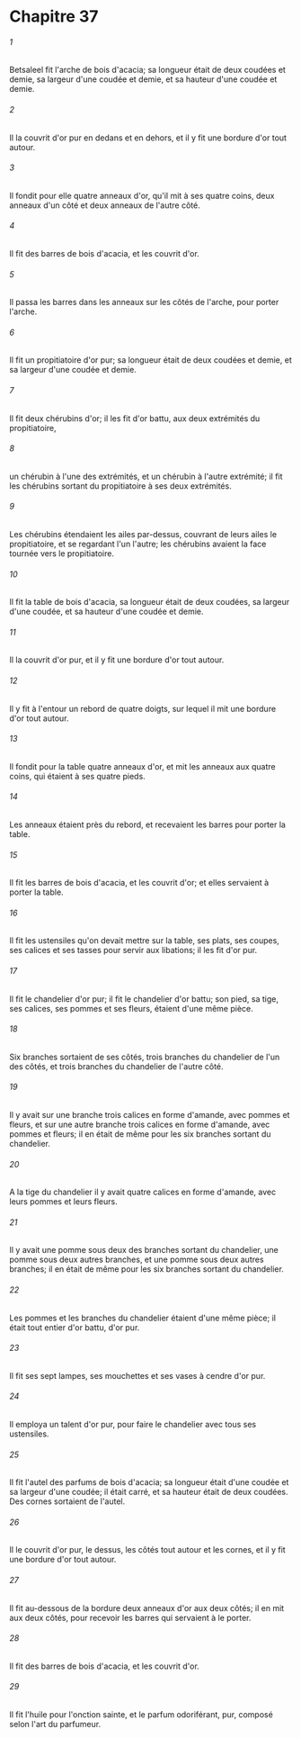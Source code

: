 # Chapitre 37

###### 1
Betsaleel fit l'arche de bois d'acacia; sa longueur était de deux coudées et demie, sa largeur d'une coudée et demie, et sa hauteur d'une coudée et demie.
###### 2
Il la couvrit d'or pur en dedans et en dehors, et il y fit une bordure d'or tout autour.
###### 3
Il fondit pour elle quatre anneaux d'or, qu'il mit à ses quatre coins, deux anneaux d'un côté et deux anneaux de l'autre côté.
###### 4
Il fit des barres de bois d'acacia, et les couvrit d'or.
###### 5
Il passa les barres dans les anneaux sur les côtés de l'arche, pour porter l'arche.
###### 6
Il fit un propitiatoire d'or pur; sa longueur était de deux coudées et demie, et sa largeur d'une coudée et demie.
###### 7
Il fit deux chérubins d'or; il les fit d'or battu, aux deux extrémités du propitiatoire,
###### 8
un chérubin à l'une des extrémités, et un chérubin à l'autre extrémité; il fit les chérubins sortant du propitiatoire à ses deux extrémités.
###### 9
Les chérubins étendaient les ailes par-dessus, couvrant de leurs ailes le propitiatoire, et se regardant l'un l'autre; les chérubins avaient la face tournée vers le propitiatoire.
###### 10
Il fit la table de bois d'acacia, sa longueur était de deux coudées, sa largeur d'une coudée, et sa hauteur d'une coudée et demie.
###### 11
Il la couvrit d'or pur, et il y fit une bordure d'or tout autour.
###### 12
Il y fit à l'entour un rebord de quatre doigts, sur lequel il mit une bordure d'or tout autour.
###### 13
Il fondit pour la table quatre anneaux d'or, et mit les anneaux aux quatre coins, qui étaient à ses quatre pieds.
###### 14
Les anneaux étaient près du rebord, et recevaient les barres pour porter la table.
###### 15
Il fit les barres de bois d'acacia, et les couvrit d'or; et elles servaient à porter la table.
###### 16
Il fit les ustensiles qu'on devait mettre sur la table, ses plats, ses coupes, ses calices et ses tasses pour servir aux libations; il les fit d'or pur.
###### 17
Il fit le chandelier d'or pur; il fit le chandelier d'or battu; son pied, sa tige, ses calices, ses pommes et ses fleurs, étaient d'une même pièce.
###### 18
Six branches sortaient de ses côtés, trois branches du chandelier de l'un des côtés, et trois branches du chandelier de l'autre côté.
###### 19
Il y avait sur une branche trois calices en forme d'amande, avec pommes et fleurs, et sur une autre branche trois calices en forme d'amande, avec pommes et fleurs; il en était de même pour les six branches sortant du chandelier.
###### 20
A la tige du chandelier il y avait quatre calices en forme d'amande, avec leurs pommes et leurs fleurs.
###### 21
Il y avait une pomme sous deux des branches sortant du chandelier, une pomme sous deux autres branches, et une pomme sous deux autres branches; il en était de même pour les six branches sortant du chandelier.
###### 22
Les pommes et les branches du chandelier étaient d'une même pièce; il était tout entier d'or battu, d'or pur.
###### 23
Il fit ses sept lampes, ses mouchettes et ses vases à cendre d'or pur.
###### 24
Il employa un talent d'or pur, pour faire le chandelier avec tous ses ustensiles.
###### 25
Il fit l'autel des parfums de bois d'acacia; sa longueur était d'une coudée et sa largeur d'une coudée; il était carré, et sa hauteur était de deux coudées. Des cornes sortaient de l'autel.
###### 26
Il le couvrit d'or pur, le dessus, les côtés tout autour et les cornes, et il y fit une bordure d'or tout autour.
###### 27
Il fit au-dessous de la bordure deux anneaux d'or aux deux côtés; il en mit aux deux côtés, pour recevoir les barres qui servaient à le porter.
###### 28
Il fit des barres de bois d'acacia, et les couvrit d'or.
###### 29
Il fit l'huile pour l'onction sainte, et le parfum odoriférant, pur, composé selon l'art du parfumeur.
